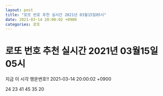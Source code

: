 ```yaml
---
layout: post
title: "로또 번호 추천 실시간 2021년 03월15일05시"
date: 2021-03-14 20:00:02 +0900
categories: 로또
---
```


# 로또 번호 추천 실시간 2021년 03월15일05시

지금 이 시각 행운번호!! 2021-03-14 20:00:02 +0900

 24  23  41  45  35  20 

